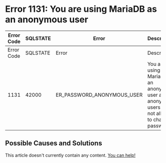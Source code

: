 
# Error 1131: You are using MariaDB as an anonymous user


| Error Code | SQLSTATE | Error | Description |
| --- | --- | --- | --- |
| Error Code | SQLSTATE | Error | Description |
| 1131 | 42000 | ER_PASSWORD_ANONYMOUS_USER | You are using MariaDB as an anonymous user and anonymous users are not allowed to change passwords |




## Possible Causes and Solutions


This article doesn't currently contain any content. [You can help!](/en/writing-and-editing-knowledge-base-articles/)

